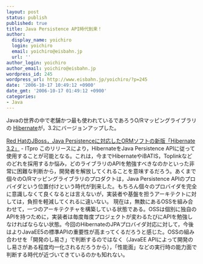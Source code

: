 ```yaml
---
layout: post
status: publish
published: true
title: Java Persistence API時代到来！
author:
  display_name: yoichiro
  login: yoichiro
  email: yoichiro@eisbahn.jp
  url: ''
author_login: yoichiro
author_email: yoichiro@eisbahn.jp
wordpress_id: 245
wordpress_url: http://www.eisbahn.jp/yoichiro/?p=245
date: '2006-10-17 10:49:12 +0900'
date_gmt: '2006-10-17 01:49:12 +0900'
categories:
- Java
---
```


Javaの世界の中で老舗かつ最も使われているであろうO/Rマッピングライブラリの
[Hibernate](http://www.hibernate.org/)が，3.2にバージョンアップした。

[Red HatのJBoss，Java Persistenceに対応したORMソフトの新版「Hibernate 3.2」](http://itpro.nikkeibp.co.jp/article/USNEWS/20061017/250798/) - ITpro
このリリースにより，HibernateをJava Persistence APIに従って使用することが可能となる。これは，今までHibernateやiBATIS，Toplinkなどのどれを採用するか悩み，どのライブラリのAPIを勉強すべきなのかといった非常に困難な判断から，開発者を解放してくれることを意味するだろう。あくまで個々のO/Rマッピングライブラリのプロダクトは，Java Persistence APIのプロバイダという位置付けという時代が到来した。もちろん個々のプロバイダを完全に意識しなくて良くなるとは言えないが，実装者や基盤を担うアーキテクトに対しては，負担を軽減してくれるに違いない。
現在は，無数にあるOSSを組み合わせて，一つのアーキテクチャを構築している状態である。OSSは個別に独自のAPIを持つために，実装者は毎度毎度プロジェクトが変わるたびにAPIを勉強しなければならない状態。今回のHibernateのJPAプロバイダ対応に対して，今後はよりJavaEE5の標準APIの重要性が高まってくるだろうと感じた。OSSの組み合わせを「開発のし易さ」で判断するのではなく（JavaEE APIによって開発のし易さがある程度均一化されるだろうから），「性能面」などの実行時の能力面で判断する時代が近づいてきているのかも知れない。
